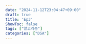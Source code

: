 ```yaml
---
date: "2024-11-12T23:04:47+09:00"
draft: true
title: 'Ep3'
ShowToc: false
tags: ["알고리즘"]
categories: ["DSA"]
---
```

